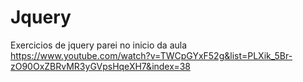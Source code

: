 # Jquery
Exercicios de jquery
parei no inicio da aula 
https://www.youtube.com/watch?v=TWCpGYxF52g&list=PLXik_5Br-zO90OxZBRvMR3yGVpsHqeXH7&index=38